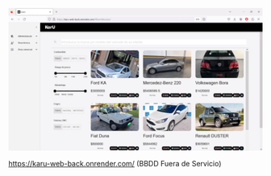 [![Alt text](src/main/resources/Karu-DemoIMG.png)](https://www.youtube.com/watch?v=IlsUgsk4XBw)

https://karu-web-back.onrender.com/ (BBDD Fuera de Servicio)
